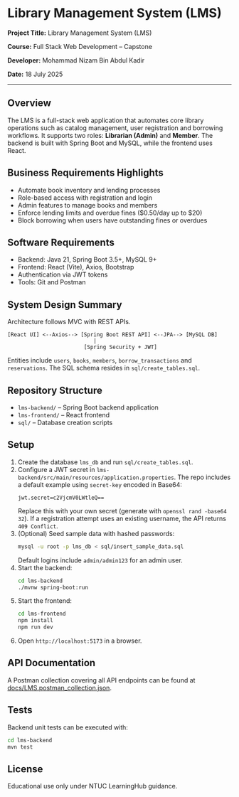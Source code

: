 # Library Management System (LMS)

**Project Title:** Library Management System (LMS)

**Course:** Full Stack Web Development – Capstone

**Developer:** Mohammad Nizam Bin Abdul Kadir

**Date:** 18 July 2025

---

## Overview
The LMS is a full-stack web application that automates core library operations such as catalog management, user registration and borrowing workflows. It supports two roles: **Librarian (Admin)** and **Member**. The backend is built with Spring Boot and MySQL, while the frontend uses React.

## Business Requirements Highlights
- Automate book inventory and lending processes
- Role-based access with registration and login
- Admin features to manage books and members
- Enforce lending limits and overdue fines ($0.50/day up to $20)
- Block borrowing when users have outstanding fines or overdues

## Software Requirements
- Backend: Java 21, Spring Boot 3.5+, MySQL 9+
- Frontend: React (Vite), Axios, Bootstrap
- Authentication via JWT tokens
- Tools: Git and Postman

## System Design Summary
Architecture follows MVC with REST APIs.

```
[React UI] <--Axios--> [Spring Boot REST API] <--JPA--> [MySQL DB]
                           |
                        [Spring Security + JWT]
```

Entities include `users`, `books`, `members`, `borrow_transactions` and `reservations`. The SQL schema resides in `sql/create_tables.sql`.

## Repository Structure
- `lms-backend/` – Spring Boot backend application
- `lms-frontend/` – React frontend
- `sql/` – Database creation scripts

## Setup
1. Create the database `lms_db` and run `sql/create_tables.sql`.
2. Configure a JWT secret in `lms-backend/src/main/resources/application.properties`.
   The repo includes a default example using `secret-key` encoded in Base64:
   ```properties
   jwt.secret=c2VjcmV0LWtleQ==
   ```
   Replace this with your own secret (generate with `openssl rand -base64 32`).
   If a registration attempt uses an existing username, the API returns `409 Conflict`.
3. (Optional) Seed sample data with hashed passwords:
   ```bash
   mysql -u root -p lms_db < sql/insert_sample_data.sql
   ```
   Default logins include `admin/admin123` for an admin user.
4. Start the backend:
   ```bash
   cd lms-backend
   ./mvnw spring-boot:run
   ```
5. Start the frontend:
   ```bash
   cd lms-frontend
   npm install
   npm run dev
   ```
6. Open `http://localhost:5173` in a browser.

## API Documentation

A Postman collection covering all API endpoints can be found at
[docs/LMS.postman_collection.json](docs/LMS.postman_collection.json).

## Tests
Backend unit tests can be executed with:
```bash
cd lms-backend
mvn test
```

## License
Educational use only under NTUC LearningHub guidance.
